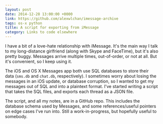 ```yaml
---
layout: post
date: 2014-12-28 13:00:00 +0000
link: https://github.com/alexwlchan/imessage-archive
tags: os-x python
title: A script for exporting from iMessage
category: Links to code elsewhere
---
```


I have a bit of a love-hate relationship with iMessage. It's the main way I talk to my long-distance girlfriend (along with Skype and FaceTime), but it's also pretty buggy. Messages arrive multiple times, out-of-order, or not at all. But it's convenient, so I keep using it.

The iOS and OS X Messages app both use SQL databases to store their data (`sms.db` and `chat.db`, respectively). I sometimes worry about losing the messages in an iOS update, or database corruption, so I wanted to get my messages out of SQL and into a plaintext format. I've started writing a script that takes the SQL files, and exports each thread as a JSON file.

The script, and all my notes, are in a GitHub repo. This includes the database schema used by Messages, and some references/useful pointers on edge cases I've run into. Still a work-in-progress, but hopefully useful to somebody.
